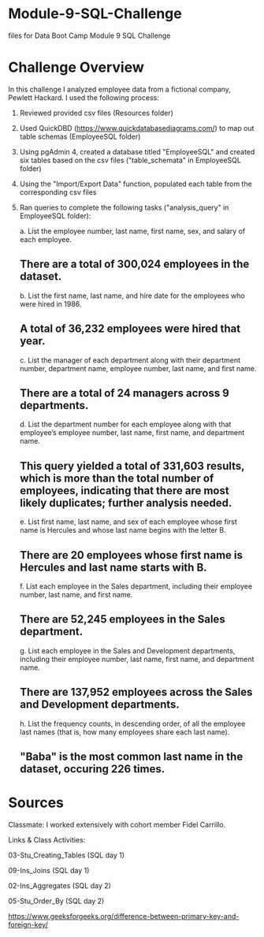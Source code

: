# Module-9-SQL-Challenge
files for Data Boot Camp Module 9 SQL Challenge 

# Challenge Overview 
In this challenge I analyzed employee data from a fictional company, Pewlett Hackard. I used the following process: 

1. Reviewed provided csv files (Resources folder)
2. Used QuickDBD (https://www.quickdatabasediagrams.com/) to map out table schemas (EmployeeSQL folder)
3. Using pgAdmin 4, created a database titled "EmployeeSQL" and created six tables based on the csv files ("table_schemata" in EmployeeSQL folder)
4. Using the "Import/Export Data" function, populated each table from the corresponding csv files 
5. Ran queries to complete the following tasks ("analysis_query" in EmployeeSQL folder): 

    a. List the employee number, last name, first name, sex, and salary of each employee. 
    
    ## There are a total of 300,024 employees in the dataset. 

    b. List the first name, last name, and hire date for the employees who were hired in 1986. 
    
    ## A total of 36,232 employees were hired that year. 

    c. List the manager of each department along with their department number, department name, employee number, last name, and first name. 
    
    ## There are a total of 24 managers across 9 departments. 

    d. List the department number for each employee along with that employee’s employee number, last name, first name, and department name. 

    ## This query yielded a total of 331,603 results, which is more than the total number of employees, indicating that there are most likely duplicates; further analysis needed. 

    e. List first name, last name, and sex of each employee whose first name is Hercules and whose last name begins with the letter B.

    ## There are 20 employees whose first name is Hercules and last name starts with B. 

    f. List each employee in the Sales department, including their employee number, last name, and first name.

    ## There are 52,245 employees in the Sales department. 

    g. List each employee in the Sales and Development departments, including their employee number, last name, first name, and department name.

    ## There are 137,952 employees across the Sales and Development departments. 

    h. List the frequency counts, in descending order, of all the employee last names (that is, how many employees share each last name).

    ## "Baba" is the most common last name in the dataset, occuring 226 times. 


# Sources 

Classmate: I worked extensively with cohort member Fidel Carrillo. 

Links & Class Activities: 

03-Stu_Creating_Tables (SQL day 1)

09-Ins_Joins (SQL day 1)

02-Ins_Aggregates (SQL day 2)

05-Stu_Order_By (SQL day 2)

https://www.geeksforgeeks.org/difference-between-primary-key-and-foreign-key/